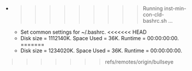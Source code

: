 * >>>>>>>>> Running inst-min-con-cld-bashrc.sh ...
  * Set common settings for ~/.bashrc.
<<<<<<< HEAD
  * Disk size = 1112140K. Space Used = 36K. Runtime = 00:00:00:00.
=======
  * Disk size = 1234020K. Space Used = 36K. Runtime = 00:00:00:00.
>>>>>>> refs/remotes/origin/bullseye
